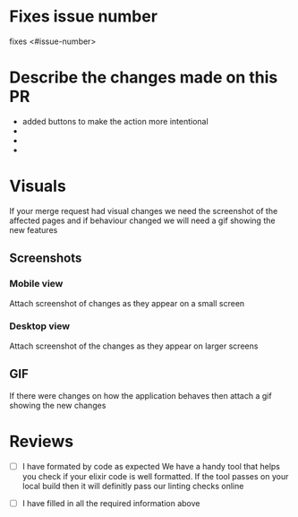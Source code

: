 # Fixes issue number
fixes <#issue-number>

# Describe the changes made on this PR
- added buttons to make the action more intentional
-
-
-

# Visuals
If your merge request had visual changes we need the screenshot of the affected pages and if behaviour changed
we will need a gif showing the new features

## Screenshots
### Mobile view

Attach screenshot of changes as they appear on a small screen

### Desktop view
Attach screenshot of the changes as they appear on larger screens


## GIF
If there were changes on how the application behaves then attach a gif showing the new changes


# Reviews
- [ ] I have formated by code as expected
We have a handy tool that helps you check if your elixir code is well formatted. If the tool passes on your local build
then it will definitly pass our linting checks online

- [ ] I have filled in all the required information above
